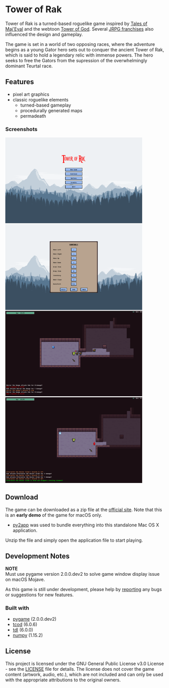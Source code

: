 # Tower of Rak

Tower of Rak is a turned-based roguelike game inspired by [Tales of Maj'Eyal](https://te4.org/) and the webtoon [Tower of God](https://www.webtoons.com/en/fantasy/tower-of-god/list?title_no=95&page=1). Several [JRPG franchises](https://en.wikipedia.org/wiki/List_of_best-selling_Japanese_role-playing_game_franchises) also influenced the design and gameplay.

The game is set in a world of two opposing races, where the adventure begins as a young Gator hero sets out to conquer the ancient Tower of Rak, which is said to hold a legendary relic with immense powers. The hero seeks to free the Gators from the supression of the overwhelmingly dominant Teurtal race.

## Features
- pixel art graphics
- classic roguelike elements
  - turned-based gameplay
  - procedurally generated maps
  - permadeath
  
### Screenshots
<img src="screenshots/screenshot-1.png" width=430> <img src="screenshots/screenshot-2.png" width=430>
<img src="screenshots/screenshot-3.png" width=430> <img src="screenshots/screenshot-4.png" width=430>
  
## Download
The game can be downloaded as a zip file at the <a href="https://tower-of-rak.herokuapp.com/">official site</a>. Note that this is an **early demo** of the game for macOS only.  
- [py2app](https://pypi.org/project/py2app/) was used to bundle everything into this standalone Mac OS X application.

Unzip the file and simply open the application file to start playing.  

## Development Notes

**NOTE**  
Must use pygame version 2.0.0.dev2 to solve game window display issue on macOS Mojave.  

As this game is still under development, please help by [reporting](https://github.com/PeterBohai/tower-of-rak/issues/new) any bugs or suggestions for new features.

### Built with
- [pygame](https://www.pygame.org/) (2.0.0.dev2)
- [tcod](https://pypi.org/project/tcod/) (6.0.6)
- [tdl](https://python-tcod.readthedocs.io/en/latest/tdl.html) (6.0.0)
- [numpy](https://numpy.org/) (1.15.2)

## License
This project is licensed under the GNU General Public License v3.0 License - see the [LICENSE](LICENSE) file for details. The license does not cover the game content (artwork, audio, etc.), which are not included and can only be used with the appropriate attributions to the original owners.
